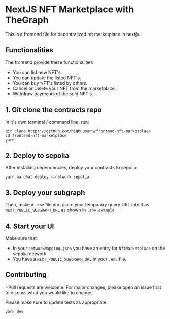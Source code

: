 # NextJS NFT Marketplace with TheGraph

This is a frontend file for decentralized nft marketplace in nextjs.

## Functionalities
The frontend provide these functionalities
- You can list new NFT's.
- You can update the listed NFT's.
- You can buy NFT's listed by others.
- Cancel or Delete your NFT from the marketplace.
- Withdraw payments of the sold NFT's.
## 1. Git clone the contracts repo

In it's own terminal / command line, run: 

```
git clone https://github.com/highHumann/frontend-nft-marketplace
cd frontend-nft-marketplace
yarn
```

## 2. Deploy to sepolia 

After installing dependencies, deploy your contracts to sepolia:

```
yarn hardhat deploy --network sepolia
```

## 3. Deploy your subgraph

Then, make a `.env` file and place your temporary query URL into it as `NEXT_PUBLIC_SUBGRAPH_URL` as shown in `.env.example`


## 4. Start your UI

Make sure that:
- In your `networkMapping.json` you have an entry for `NftMarketplace` on the sepolia network. 
- You have a `NEXT_PUBLIC_SUBGRAPH_URL` in your `.env` file.
  
## Contributing

=Pull requests are welcome. For major changes, please open an issue first
to discuss what you would like to change.

Please make sure to update tests as appropriate.
```
yarn dev
```

